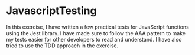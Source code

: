 # JavascriptTesting
In this exercise, I have written a few practical tests for JavaScript functions using the Jest library. I have made sure to follow the AAA pattern to make my tests easier for other developers to read and understand. I have also tried to use the TDD approach in the exercise.
